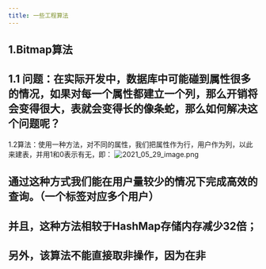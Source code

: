 ```yaml
---
title: 一些工程算法
---
```


## 1.**Bitmap算法**
## 1.1 问题：在实际开发中，数据库中可能碰到属性很多的情况，如果对每一个属性都建立一个列，那么开销将会变得很大，表就会变得长的像条蛇，那么如何解决这个问题呢？
1.2算法：使用一种方法，对不同的属性，我们把属性作为行，用户作为列，以此来建表，并用1和0表示有无，即：
![2021_05_29_image.png](https://cdn.logseq.com/%2F1e5b0e5f-d368-4a5d-86eb-09a690ee15d718a4782e-5c7a-4ac8-a245-f6bcf2c93c652021_05_29_image.png?Expires=4775822764&Signature=UJsMdmrtQJNU3tAkWrSi~9aBYYU~n~F8WgoJP~LI8Yw-cu5iTLhEaUtJwwCAykk2C442xao4kEuYXXUpVKnzhtRrOdz5cb2ZmZRfCn6L0FZx0HdGT-3~PWxPNAVl8NQ7M~djfO2aDCJyUyE7VHWWeK0k8w5dROT9zbJcxriwIzBu6MV4FilHlq7bvCJsP5cTzhF0OjGxzBCawWWGpiPKDw63RhsbpGnLvhcbb6KMyTGccjhnvxcX4yORb8kjNEwbB5xVSjCQTQxQdmK9Yg5ZAIVxh63WKLxsLX3MeUwTiczjyIHLAgEHo2eAOPwC-NsyfTDVKulazNTwHreMEKYFXA__&Key-Pair-Id=APKAJE5CCD6X7MP6PTEA)
## 通过这种方式我们能在用户量较少的情况下完成高效的查询。（一个标签对应多个用户）
## 并且，这种方法相较于HashMap存储内存减少32倍；
## 另外，该算法不能直接取非操作，因为在非
